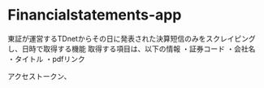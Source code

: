 # Financialstatements-app
東証が運営するTDnetからその日に発表された決算短信のみをスクレイピングし、日時で取得する機能
取得する項目は、以下の情報
・証券コード
・会社名
・タイトル
・pdfリンク

アクセストークン、
